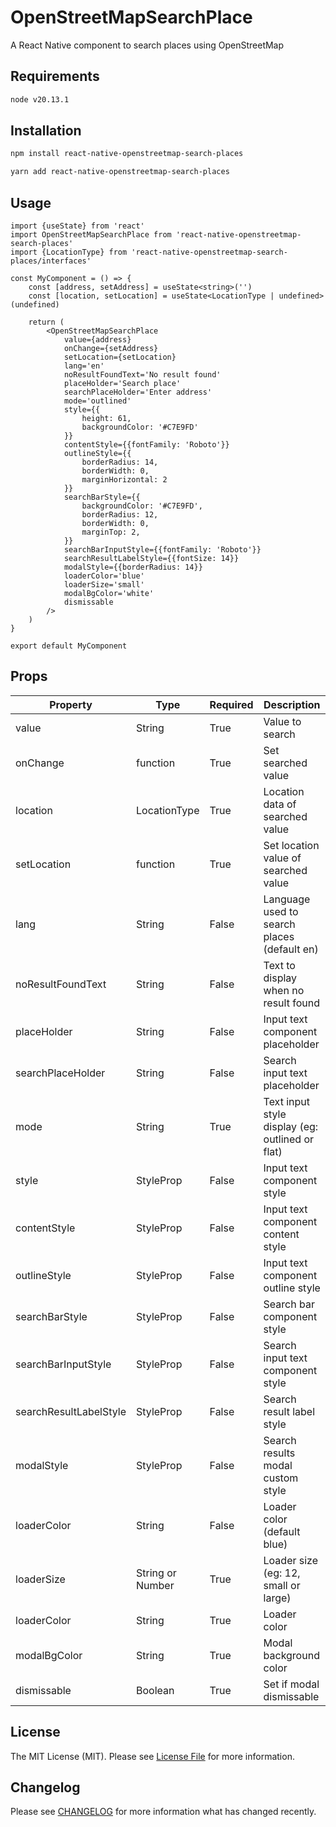 # OpenStreetMapSearchPlace

A React Native component to search places using OpenStreetMap

## Requirements
```bash
node v20.13.1
```

## Installation
```bash
npm install react-native-openstreetmap-search-places
```
```bash
yarn add react-native-openstreetmap-search-places
```

## Usage

```tsx
import {useState} from 'react'
import OpenStreetMapSearchPlace from 'react-native-openstreetmap-search-places'
import {LocationType} from 'react-native-openstreetmap-search-places/interfaces'

const MyComponent = () => {
    const [address, setAddress] = useState<string>('')
    const [location, setLocation] = useState<LocationType | undefined>(undefined)

    return (
        <OpenStreetMapSearchPlace
            value={address}
            onChange={setAddress}
            setLocation={setLocation}
            lang='en'
            noResultFoundText='No result found'
            placeHolder='Search place'
            searchPlaceHolder='Enter address'
            mode='outlined'
            style={{
                height: 61, 
                backgroundColor: '#C7E9FD'
            }}
            contentStyle={{fontFamily: 'Roboto'}}
            outlineStyle={{
                borderRadius: 14, 
                borderWidth: 0, 
                marginHorizontal: 2
            }}
            searchBarStyle={{
                backgroundColor: '#C7E9FD',
                borderRadius: 12,
                borderWidth: 0,
                marginTop: 2,
            }}
            searchBarInputStyle={{fontFamily: 'Roboto'}}
            searchResultLabelStyle={{fontSize: 14}}
            modalStyle={{borderRadius: 14}}
            loaderColor='blue'
            loaderSize='small'
            modalBgColor='white'
            dismissable
        />
    )
}

export default MyComponent
```

## Props

| Property               | Type                 | Required | Description                                     |
|------------------------|----------------------|----------|-------------------------------------------------|
| value                  | String               | True     | Value to search                                 |
| onChange               | function             | True     | Set searched value                              |
| location               | LocationType         | True     | Location data of searched value                 |
| setLocation            | function             | True     | Set location value of searched value            |
| lang                   | String               | False    | Language used to search places (default en)     |
| noResultFoundText      | String               | False    | Text to display when no result found            |
| placeHolder            | String               | False    | Input text component placeholder                |
| searchPlaceHolder      | String               | False    | Search input text placeholder                   |
| mode                   | String               | True     | Text input style display (eg: outlined or flat) |
| style                  | StyleProp<TextStyle> | False    | Input text component style                      |
| contentStyle           | StyleProp<TextStyle> | False    | Input text component content style              |
| outlineStyle           | StyleProp<ViewStyle> | False    | Input text component outline style              |
| searchBarStyle         | StyleProp<TextStyle> | False    | Search bar component style                      |
| searchBarInputStyle    | StyleProp<TextStyle> | False    | Search input text component style               |
| searchResultLabelStyle | StyleProp<TextStyle> | False    | Search result label style                       |
| modalStyle             | StyleProp<ViewStyle> | False    | Search results modal custom style               |
| loaderColor            | String               | False    | Loader color (default blue)                     |
| loaderSize             | String or Number     | True     | Loader size (eg: 12, small or large)            |
| loaderColor            | String               | True     | Loader color                                    |
| modalBgColor           | String               | True     | Modal background color                          |
| dismissable            | Boolean              | True     | Set if modal dismissable                        |

## License

The MIT License (MIT). Please see [License File](LICENSE.md) for more information.

## Changelog

Please see [CHANGELOG](CHANGELOG.md) for more information what has changed recently.
